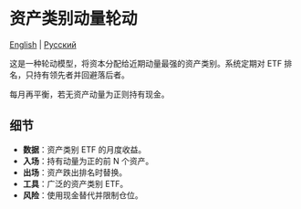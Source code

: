 # 资产类别动量轮动
[English](README.md) | [Русский](README_ru.md)

这是一种轮动模型，将资本分配给近期动量最强的资产类别。系统定期对 ETF 排名，只持有领先者并回避落后者。

每月再平衡，若无资产动量为正则持有现金。

## 细节

- **数据**：资产类别 ETF 的月度收益。
- **入场**：持有动量为正的前 N 个资产。
- **出场**：资产跌出排名时替换。
- **工具**：广泛的资产类别 ETF。
- **风险**：使用现金替代并限制仓位。

